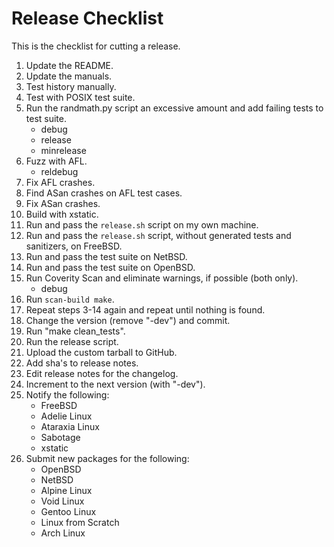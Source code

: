 # Release Checklist

This is the checklist for cutting a release.

1.	Update the README.
2.	Update the manuals.
3.	Test history manually.
4.	Test with POSIX test suite.
5.	Run the randmath.py script an excessive amount and add failing tests to
	test suite.
	* debug
	* release
	* minrelease
6.	Fuzz with AFL.
	* reldebug
7.	Fix AFL crashes.
8.	Find ASan crashes on AFL test cases.
9.	Fix ASan crashes.
10.	Build with xstatic.
11.	Run and pass the `release.sh` script on my own machine.
12.	Run and pass the `release.sh` script, without generated tests and
	sanitizers, on FreeBSD.
13.	Run and pass the test suite on NetBSD.
14.	Run and pass the test suite on OpenBSD.
15.	Run Coverity Scan and eliminate warnings, if possible (both only).
	* debug
16.	Run `scan-build make`.
17.	Repeat steps 3-14 again and repeat until nothing is found.
18.	Change the version (remove "-dev") and commit.
19.	Run "make clean_tests".
20.	Run the release script.
21.	Upload the custom tarball to GitHub.
22.	Add sha's to release notes.
23.	Edit release notes for the changelog.
24.	Increment to the next version (with "-dev").
25.	Notify the following:
	* FreeBSD
	* Adelie Linux
	* Ataraxia Linux
	* Sabotage
	* xstatic
26.	Submit new packages for the following:
	* OpenBSD
	* NetBSD
	* Alpine Linux
	* Void Linux
	* Gentoo Linux
	* Linux from Scratch
	* Arch Linux
